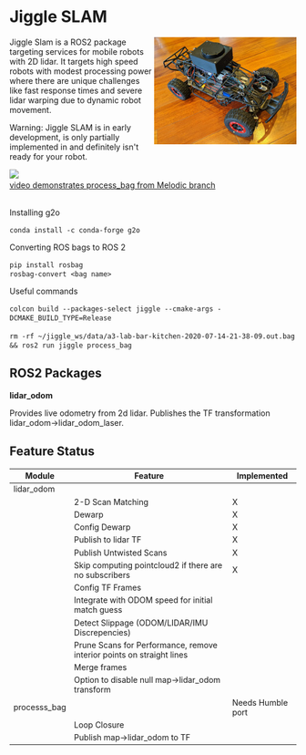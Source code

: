 <h1>Jiggle SLAM</h1>
<img src="media/blue-crash-avatar.jpg" style="float:right"/>


Jiggle Slam is a ROS2 package targeting services for mobile robots with 2D lidar.  It targets high speed robots with modest processing power where there are unique challenges like fast response times and severe lidar warping due to dynamic robot movement.

Warning: Jiggle SLAM is in early development, is only partially implemented in and definitely isn't ready for your robot.

<a href='https://www.youtube.com/watch?v=C_Unk488bV4'> <img src="https://i.ytimg.com/vi/C_Unk488bV4/maxresdefault.jpg" width="50%"/><br/>video demonstrates process_bag from Melodic branch</a>
<br/>
<br/>

Installing g2o
```
conda install -c conda-forge g2o
```

Converting ROS bags to ROS 2
```
pip install rosbag
rosbag-convert <bag name>
```

Useful commands
```
colcon build --packages-select jiggle --cmake-args -DCMAKE_BUILD_TYPE=Release

rm -rf ~/jiggle_ws/data/a3-lab-bar-kitchen-2020-07-14-21-38-09.out.bag && ros2 run jiggle process_bag
```

<h2>ROS2 Packages</h2>

**lidar_odom**

Provides live odometry from 2d lidar.  Publishes the TF transformation lidar_odom->lidar_odom_laser.


<h2>Feature Status</h2>

| Module | Feature |  Implemented |
|-|-|-|
| lidar_odom | | 
|| 2-D Scan Matching | X 
|| Dewarp | X 
|| Config Dewarp | X 
|| Publish to lidar TF | X 
|| Publish Untwisted Scans | X
|| Skip computing pointcloud2 if there are no subscribers | X
|| Config TF Frames
|| Integrate with ODOM speed for initial match guess
|| Detect Slippage (ODOM/LIDAR/IMU Discrepencies)
|| Prune Scans for Performance, remove interior points on straight lines
|| Merge frames
|| Option to disable null map->lidar_odom transform
| processs_bag ||Needs Humble port
|| Loop Closure
|| Publish map->lidar_odom to TF





